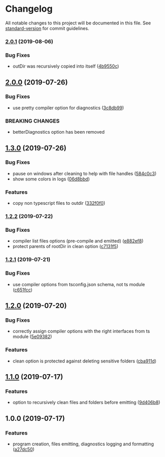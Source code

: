 # Changelog

All notable changes to this project will be documented in this file. See [standard-version](https://github.com/conventional-changelog/standard-version) for commit guidelines.

### [2.0.1](https://github.com/jeremyben/tsc-prog/compare/v2.0.0...v2.0.1) (2019-08-06)


### Bug Fixes

* outDir was recursively copied into itself ([4b9550c](https://github.com/jeremyben/tsc-prog/commit/4b9550c))



## [2.0.0](https://github.com/jeremyben/tsc-prog/compare/v1.3.0...v2.0.0) (2019-07-26)


### Bug Fixes

* use pretty compiler option for diagnostics ([3c8db99](https://github.com/jeremyben/tsc-prog/commit/3c8db99))


### BREAKING CHANGES

* betterDiagnostics option has been removed



## [1.3.0](https://github.com/jeremyben/tsc-prog/compare/v1.2.2...v1.3.0) (2019-07-26)


### Bug Fixes

* pause on windows after cleaning to help with file handles ([584c0c3](https://github.com/jeremyben/tsc-prog/commit/584c0c3))
* show some colors in logs ([06d8bbd](https://github.com/jeremyben/tsc-prog/commit/06d8bbd))


### Features

* copy non typescript files to outdir ([332f0f0](https://github.com/jeremyben/tsc-prog/commit/332f0f0))



### [1.2.2](https://github.com/jeremyben/tsc-prog/compare/v1.2.1...v1.2.2) (2019-07-22)


### Bug Fixes

* compiler list files options (pre-compile and emitted) ([e882ef8](https://github.com/jeremyben/tsc-prog/commit/e882ef8))
* protect parents of rootDir in clean option ([c7131f5](https://github.com/jeremyben/tsc-prog/commit/c7131f5))



### [1.2.1](https://github.com/jeremyben/tsc-prog/compare/v1.2.0...v1.2.1) (2019-07-21)


### Bug Fixes

* use compiler options from tsconfig.json schema, not ts module ([c651fcc](https://github.com/jeremyben/tsc-prog/commit/c651fcc))



## [1.2.0](https://github.com/jeremyben/tsc-prog/compare/v1.1.0...v1.2.0) (2019-07-20)


### Bug Fixes

* correctly assign compiler options with the right interfaces from ts module ([5e09382](https://github.com/jeremyben/tsc-prog/commit/5e09382))


### Features

* clean option is protected against deleting sensitive folders ([cba911d](https://github.com/jeremyben/tsc-prog/commit/cba911d))



## [1.1.0](https://github.com/jeremyben/tsc-prog/compare/v1.0.0...v1.1.0) (2019-07-17)


### Features

* option to recursively clean files and folders before emitting ([9d406b8](https://github.com/jeremyben/tsc-prog/commit/9d406b8))



## 1.0.0 (2019-07-17)


### Features

* program creation, files emitting, diagnostics logging and formatting ([a27dc50](https://github.com/jeremyben/tsc-prog/commit/a27dc50))

